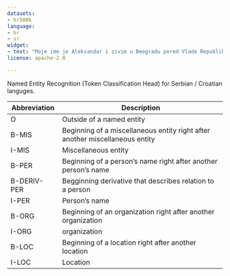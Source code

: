 ```yaml
---
datasets:
- hr500k
language: 
- hr
- sr
widget:
- text: "Moje ime je Aleksandar i zivim u Beogradu pored Vlade Republike Srbije"
license: apache-2.0

---
```

Named Entity Recognition (Token Classification Head) for Serbian / Croatian languges.

Abbreviation|Description
-|-
O|Outside of a named entity
B-MIS |Beginning of a miscellaneous entity right after another miscellaneous entity
I-MIS | Miscellaneous entity
B-PER |Beginning of a person’s name right after another person’s name
B-DERIV-PER| Begginning derivative that describes relation to a person
I-PER |Person’s name
B-ORG |Beginning of an organization right after another organization
I-ORG |organization
B-LOC |Beginning of a location right after another location
I-LOC |Location